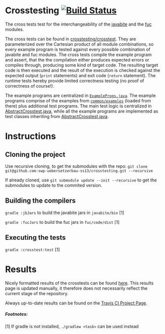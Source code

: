 # Crosstesting [![Build Status](https://travis-ci.org/swp-uebersetzerbau-ss13/crosstesting.png?branch=master)](https://travis-ci.org/swp-uebersetzerbau-ss13/crosstesting)

The cross tests test for the interchangeability of the [javabite](https://github.com/swp-uebersetzerbau-ss13/javabite) 
and the [fuc](https://github.com/swp-uebersetzerbau-ss13/fuc) modules.

The cross tests can be found in [crosstesting/crosstest](https://github.com/swp-uebersetzerbau-ss13/crosstesting/tree/master/crosstest). 
They are parameterized over the Cartesian product of all module combinations, so every example program is tested against every
possible combination of javabite and fuc modules. The cross tests compile the example program and assert, that the 
the compilation either produces expected errors or compiles through, producing some kind of target code.
The resulting target code is then executed and the result of the execution is checked against the expected output (`print` statements) and exit code (`return` statement). 
The runtime tests hereby provide limited correctness testing (no proof of correctness of course!).

The example programs are centralized in [`ExampleProgs.java`](https://github.com/swp-uebersetzerbau-ss13/common/blob/master/interfaces/src/swp_compiler_ss13/common/test/ExampleProgs.java). 
The example programs comprise of the examples from [`common/examples`](https://github.com/swp-uebersetzerbau-ss13/common/tree/master/examples) 
(loaded from there) plus additional test programs. 
The main test logic is centralized in [AbstractCrosstest.java](crosstest/src/test/java/swp_compiler_ss13/crosstest/AbstractCrosstest.java),
while all the example programs are implemented as test classes inheriting from [AbstractCrosstest.java](crosstest/src/test/java/swp_compiler_ss13/crosstest/AbstractCrosstest.java).

# Instructions

## Cloning the project

Use recursive cloning, to get the submodules with the repo: 
`git clone git@github.com:swp-uebersetzerbau-ss13/crosstesting.git --recursive`

If already cloned, use `git submodule update --init --recursive` to get the submodules to update to the commited version.

## Building the compilers
`gradle :jbJars` to build the javabite jars in `javabite/bin` [1]

`gradle :fucJars` to build the fuc jars in `fuc/code/dist` [1]

## Executing the tests
`gradle :crosstest:test` [1]

# Results
Nicely formatted results of the crosstests can be found 
[here](http://swp-uebersetzerbau-ss13.github.io/crosstesting/results.html).
This results page is updated manually, it therefore does not necessarily reflect the current stage of the repository.

Always up-to-date results can be found on the [Travis CI Project Page](https://github.com/swp-uebersetzerbau-ss13/crosstesting).

##### Footnotes:
[1] If gradle is not installed, `./gradlew <task>` can be used instead
